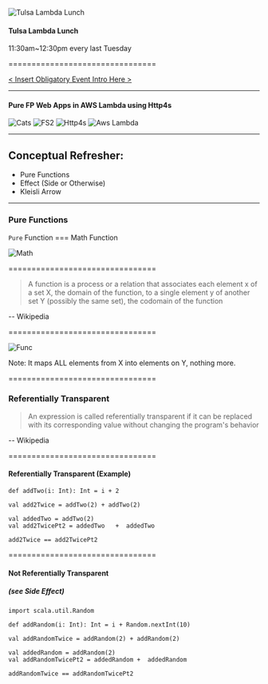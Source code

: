 ![Tulsa Lambda Lunch](https://secure.meetupstatic.com/photos/event/5/1/3/7/600_458660791.jpeg)
<!-- .element: height="400px" -->

#### Tulsa Lambda Lunch

11:30am~12:30pm every last Tuesday

================================

[< Insert Obligatory Event Intro Here >](https://github.com/techlahoma/Event-Intro)

--------------------------------

#### Pure FP Web Apps in AWS Lambda using Http4s

![Cats](https://typelevel.org/cats/img/cats-logo.svg)  <!-- .element: height="150px"-->
![FS2](https://user-images.githubusercontent.com/118078/50014823-04c38d00-ff93-11e8-9b46-088f72555c07.png) <!-- .element: height="150px"-->
![Http4s](https://http4s.org/images/http4s-logo.svg) <!-- .element: height="150px"-->
![Aws Lambda](/images/AWS-Lambda.png) <!-- .element: height="150px"-->

--------------------------------

## Conceptual Refresher:

- Pure Functions
- Effect (Side or Otherwise)
- Kleisli  Arrow

--------------------------------

### Pure Functions

`Pure` Function  === Math Function

![Math](https://upload.wikimedia.org/wikipedia/commons/3/3b/Function_machine2.svg) <!-- .element: style="background-color:#ffffffff;" -->

================================

> A function is a process or a relation that associates each element x of a set X, the domain of the function, to a single element y of another set Y (possibly the same set), the codomain of the function

-- Wikipedia

================================

![Func](https://upload.wikimedia.org/wikipedia/commons/d/df/Function_color_example_3.svg) <!-- .element: style="background-color:#ffffffff;" -->

Note:
It maps ALL elements from X into elements on Y, nothing more.

================================

### Referentially Transparent

>  An expression is called referentially transparent if it can be replaced with its corresponding value without changing the program's behavior

-- Wikipedia

================================

#### Referentially Transparent (Example)

```tut
def addTwo(i: Int): Int = i + 2

val add2Twice = addTwo(2) + addTwo(2)

val addedTwo = addTwo(2)
val add2TwicePt2 = addedTwo   +  addedTwo

add2Twice == add2TwicePt2
```

================================

#### Not Referentially Transparent
##### (see Side Effect)

```tut:invisible
import scala.util.Random
```
```tut
def addRandom(i: Int): Int = i + Random.nextInt(10)

val addRandomTwice = addRandom(2) + addRandom(2)

val addedRandom = addRandom(2)
val addRandomTwicePt2 = addedRandom +  addedRandom

addRandomTwice == addRandomTwicePt2
```
